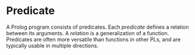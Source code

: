# Predicate

A Prolog program consists of predicates. Each *predicate* defines a relation between its arguments. A *relation* is a generalization of a function. Predicates are often more versatile than functions in other PLs, and are typically usable in multiple directions.
